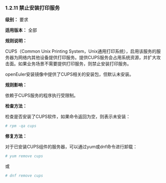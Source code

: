 ### 1.2.11 禁止安装打印服务

**级别：** 要求

**适用版本：** 全部

**规则说明：** 

CUPS（Common Unix Printing System，Unix通用打印系统），启用该服务的服务器为网络内其他设备提供打印服务。提供CUPS服务会占用系统资源，并扩大攻击面。如果业务场景不需要提供打印服务，则禁止安装打印服务。

openEuler安装镜像中提供了CUPS相关的安装包，但默认未安装。

**规则影响：**

依赖于CUPS服务的程序执行受限制。

**检查方法：**

检查是否安装了CUPS软件，如果命令返回为空，则表示未安装：

```bash
# rpm -qa cups
```

**修复方法：**

对于已安装CUPS组件的服务器，可以通过yum或dnf命令进行卸载：

```bash
# yum remove cups
```
或
```bash
# dnf remove cups
```